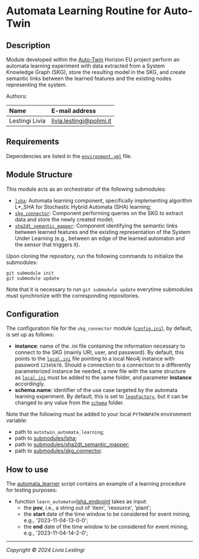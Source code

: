 # Automata Learning Routine for Auto-Twin

## Description

Module developed within the [Auto-Twin][autotwin] Horizon EU project perform an automata
learning experiment with data
extracted from a System Knowledge Graph (SKG), store the resulting model in the SKG, and create semantic links between
the learned features and the existing nodes representing the system.

Authors:

| Name           | E-mail address           |
|:---------------|:-------------------------|
| Lestingi Livia | livia.lestingi@polimi.it |

## Requirements

Dependencies are listed in the [`environment.yml`](environment.yml) file.

## Module Structure

This module acts as an orchestrator of the following submodules:

- [`lsha`][lsha]: Automata learning component, specifically implementing algorithm L*_SHA for Stochastic
  Hybrid Automata (SHA) learning;
- [`skg_connector`][connector]: Component performing queries on the SKG to extract data and store the
  newly created model;
- [`sha2dt_semantic_mapper`][mapper]: Component identifying the semantic links between learned features and the existing
  representation of the System Under Learning (e.g., between an edge of the learned automaton and the sensor that
  triggers it).

Upon cloning the repository, run the following commands to initialize the submodules:

	git submodule init	
    git submodule update

Note that it is necessary to run `git submodule update` everytime submodules must synchronize with the corresponding
repositories.

## Configuration

The configuration file for the `skg_connector`
module ([`config.ini`][connector_config]), by default, is set up as follows:

- **instance**: name of the .ini file containing the information necessary to connect to the SKG (mainly URI, user, and
  password). By default, this points to the [`local.ini`][connector_config] file
  pointing to a local Neo4j instance with password `12345678`. Should a connection to a connection to a differently
  parameterized instance be needed, a new file with the same structure as [`local.ini`][connector_config] must be added
  to the same folder, and parameter **instance** accordingly.
- **schema.name**: identifier of the use case targeted by the automata learning experiment. By default, this is set
  to [`legoFactory`][connector_schemas], but it can be changed to any value
  from the [`schema`][connector_schemas] folder.

Note that the following must be added to your local `PYTHONPATH` environment variable:

- path to `autotwin_automata_learning`;
- path to [submodules/lsha](submodules/lsha);
- path to [submodules/sha2dt_semantic_mapper](submodules/sha2dt_semantic_mapper);
- path to [submodules/skg_connector](submodules/skg_connector).

## How to use

The [automata_learner](automata_learner.py) script contains an example of a learning procedure for testing purposes:

- function `learn_automaton`[lsha_endpoint] takes as input: 
  - the **pov**, i.e., a string out of 'item', 'resource', 'plant';
  - the **start** date of the time window to be considered for event mining, e.g., '2023-11-04-13-0-0';
  - the **end** date of the time window to be considered for event mining, e.g., '2023-11-04-14-2-0';

---

*Copyright &copy; 2024 Livia Lestingi*

[autotwin]: https://www.auto-twin-project.eu/

[lsha]: https://github.com/LesLivia/lsha/tree/master

[lsha_endpoint]: https://github.com/LesLivia/lsha/blob/master/it/polimi/sha_learning/autotwin_learn.py

[connector]: https://github.com/LesLivia/skg_connector

[mapper]: https://github.com/LesLivia/sha2dt_semantic_mapper

[connector_config]: https://github.com/LesLivia/skg_connector/tree/dcf97cff64ae606ab99df94b3446354d4b22045e/resources/config

[connector_schemas]: https://github.com/LesLivia/skg_connector/tree/dcf97cff64ae606ab99df94b3446354d4b22045e/resources/schemas
